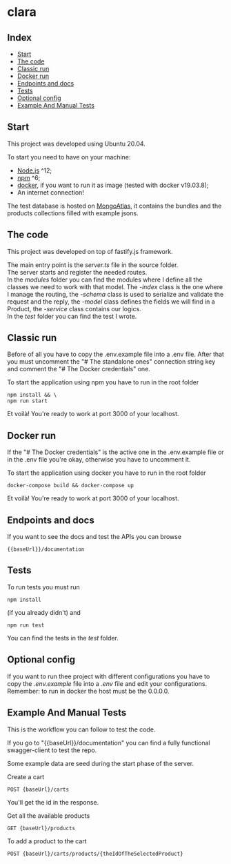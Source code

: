 # clara

## Index

- [Start](#start)
- [The code](#the-code)
- [Classic run](#classic-run)
- [Docker run](#docker-run)
- [Endpoints and docs](#endpoints-and-docs)
- [Tests](#tests)
- [Optional config](#optional-config)
- [Example And Manual Tests](#example-and-manual-tests)

## Start

This project was developed using Ubuntu 20.04.

To start you need to have on your machine:

- [Node.js](https://nodejs.org/it/) ^12;
- [npm](https://www.npmjs.com/) ^6;
- [docker](https://docker.com), if you want to run it as image (tested with docker v19.03.8);
- An internet connection!

The test database is hosted on [MongoAtlas](https://www.mongodb.com/cloud/atlas), it contains the bundles and the products collections filled with example jsons.

## The code

This project was developed on top of fastify.js framework.

The main entry point is the _server.ts_ file in the source folder.\
The server starts and register the needed routes.\
In the _modules_ folder you can find the modules where I define all the classes we need to work with that model.
The _-index_ class is the one where I manage the routing, the _-schema_ class is used to serialize and validate the request and the reply, the _-model_ class defines the fields we will find in a Product, the _-service_ class contains our logics.\
In the _test_ folder you can find the test I wrote.

## Classic run

Before of all you have to copy the .env.example file into a .env file.
After that you must uncomment the "# The standalone ones" connection string key and comment the "# The Docker credentials" one.

To start the application using npm you have to run in the root folder

```
npm install && \
npm run start
```

Et voilà! You're ready to work at port 3000 of your localhost.

## Docker run

If the "# The Docker credentials" is the active one in the .env.example file or in the .env file you're okay, otherwise you have to uncomment it.

To start the application using docker you have to run in the root folder

```
docker-compose build && docker-compose up
```

Et voilà! You're ready to work at port 3000 of your localhost.

## Endpoints and docs

If you want to see the docs and test the APIs you can browse

```
{{baseUrl}}/documentation
```

## Tests

To run tests you must run

```
npm install
```

(if you already didn't) and

```
npm run test
```
You can find the tests in the *test* folder. 

## Optional config

If you want to run thee project with different configurations you have to copy the _.env.example_ file into a _.env_ file and edit your configurations.
Remember: to run in docker the host must be the 0.0.0.0.

## Example And Manual Tests

This is the workflow you can follow to test the code.

If you go to "{{baseUrl}}/documentation" you can find a fully functional swagger-client to test the repo.

Some example data are seed during the start phase of the server.

Create a cart

```
POST {baseUrl}/carts
```
You'll get the id in the response.

Get all the available products

```
GET {baseUrl}/products
``` 

To add a product to the cart

```
POST {baseUrl}/carts/products/{theIdOfTheSelectedProduct}
```